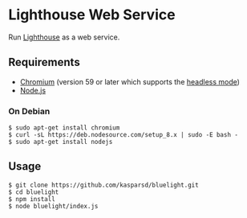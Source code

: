 # Lighthouse Web Service

Run [Lighthouse](https://github.com/GoogleChrome/lighthouse) as a web service.

## Requirements

- [Chromium](https://www.chromium.org) (version 59 or later which supports the [headless mode](https://developers.google.com/web/updates/2017/04/headless-chrome))
- [Node.js](https://nodejs.org)

### On Debian

	$ sudo apt-get install chromium
	$ curl -sL https://deb.nodesource.com/setup_8.x | sudo -E bash -
	$ sudo apt-get install nodejs


## Usage

	$ git clone https://github.com/kasparsd/bluelight.git
	$ cd bluelight
	$ npm install
	$ node bluelight/index.js
